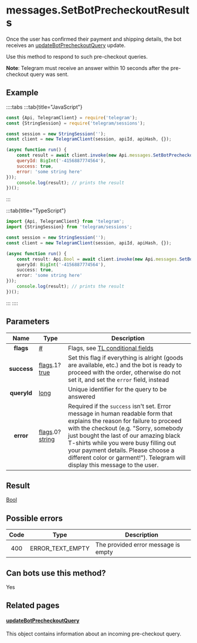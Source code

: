 # messages.SetBotPrecheckoutResults

Once the user has confirmed their payment and shipping details, the bot receives an [updateBotPrecheckoutQuery](https://core.telegram.org/constructor/updateBotPrecheckoutQuery) update.  

Use this method to respond to such pre-checkout queries.  

**Note**: Telegram must receive an answer within 10 seconds after the pre-checkout query was sent.



## Example

::::tabs
:::tab{title="JavaScript"}
```js
const {Api, TelegramClient} = require('telegram');
const {StringSession} = require('telegram/sessions');

const session = new StringSession('');
const client = new TelegramClient(session, apiId, apiHash, {});

(async function run() {
    const result = await client.invoke(new Api.messages.SetBotPrecheckoutResults({
    queryId: BigInt('-4156887774564'),
    success: true,
    error: 'some string here'
}));
    console.log(result); // prints the result
})();
```
:::

:::tab{title="TypeScript"}
```ts
import {Api, TelegramClient} from 'telegram';
import {StringSession} from 'telegram/sessions';

const session = new StringSession('');
const client = new TelegramClient(session, apiId, apiHash, {});

(async function run() {
    const result: Api.Bool = await client.invoke(new Api.messages.SetBotPrecheckoutResults({
    queryId: BigInt('-4156887774564'),
    success: true,
    error: 'some string here'
}));
    console.log(result); // prints the result
})();
```
:::
::::



## Parameters

| Name | Type | Description |
| :--: | ---- | ----------- |
| **flags** | [#](https://core.telegram.org/type/%23) | Flags, see [TL conditional fields](https://core.telegram.org/mtproto/TL-combinators#conditional-fields) 
| **success** | [flags](https://core.telegram.org/mtproto/TL-combinators#conditional-fields).1?[true](https://core.telegram.org/constructor/true) | Set this flag if everything is alright (goods are available, etc.) and the bot is ready to proceed with the order, otherwise do not set it, and set the `error` field, instead 
| **queryId** | [long](https://core.telegram.org/type/long) | Unique identifier for the query to be answered 
| **error** | [flags](https://core.telegram.org/mtproto/TL-combinators#conditional-fields).0?[string](https://core.telegram.org/type/string) | Required if the `success` isn't set. Error message in human readable form that explains the reason for failure to proceed with the checkout (e.g. "Sorry, somebody just bought the last of our amazing black T-shirts while you were busy filling out your payment details. Please choose a different color or garment!"). Telegram will display this message to the user. 


## Result

[Bool](https://core.telegram.org/type/Bool)



## Possible errors

| Code | Type | Description |
| :--: | ---- | ----------- |
| 400 | ERROR\_TEXT\_EMPTY | The provided error message is empty 


## Can bots use this method?

Yes

## Related pages

#### [updateBotPrecheckoutQuery](https://core.telegram.org/constructor/updateBotPrecheckoutQuery)

This object contains information about an incoming pre-checkout query.




